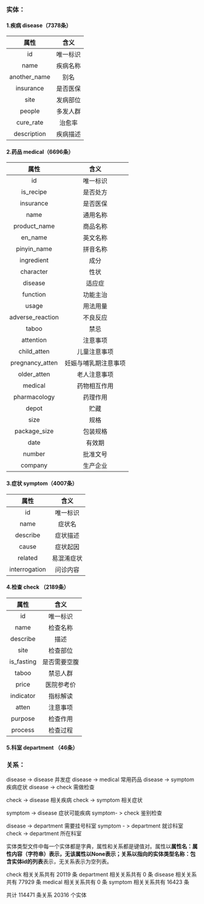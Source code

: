### 实体：

#### 1.疾病  disease（7378条）

|     属性     |   含义   |
| :----------: | :------: |
|      id      | 唯一标识 |
|     name     | 疾病名称 |
| another_name |   别名   |
|  insurance   | 是否医保 |
|     site     | 发病部位 |
|    people    | 多发人群 |
|  cure_rate   |  治愈率  |
| description  | 疾病描述 |

#### 2.药品  medical（6696条）

|       属性       |         含义         |
| :--------------: | :------------------: |
|        id        |       唯一标识       |
|    is_recipe     |       是否处方       |
|    insurance     |       是否医保       |
|   name    |       通用名称       |
|   product_name   |       商品名称       |
|     en_name      |       英文名称       |
|   pinyin_name    |       拼音名称       |
|    ingredient    |         成分         |
|    character     |         性状         |
|     disease      |        适应症        |
|     function     |       功能主治       |
|      usage       |       用法用量       |
| adverse_reaction |       不良反应       |
|      taboo       |         禁忌         |
|    attention     |       注意事项       |
|   child_atten    |     儿童注意事项     |
| pregnancy_atten  | 妊娠与哺乳期注意事项 |
|   older_atten    |     老人注意事项     |
|     medical      |     药物相互作用     |
|   pharmacology   |       药理作用       |
|      depot       |         贮藏         |
|       size       |         规格         |
|   package_size   |       包装规格       |
|       date       |        有效期        |
|      number      |       批准文号       |
|     company      |       生产企业       |

#### 3.症状  symptom（4007条）

|     属性      |    含义    |
| :-----------: | :--------: |
|      id       |  唯一标识  |
|     name      |   症状名   |
|   describe    |  症状描述  |
|     cause     |  症状起因  |
|    related    | 易混淆症状 |
| interrogation |  问诊内容  |

#### 4.检查  check （2189条）

|    属性    |     含义     |
| :--------: | :----------: |
|     id     |   唯一标识   |
|    name    |   检查名称   |
|  describe  |     描述     |
|    site    |   检查部位   |
| is_fasting | 是否需要空腹 |
|   taboo    |   禁忌人群   |
|   price    |  医院参考价  |
| indicator  |   指标解读   |
|   atten    |   注意事项   |
|  purpose   |   检查作用   |
|  process   |   检查过程   |

#### 5.科室  department （46条）

### 关系：

disease -> disease  并发症
disease -> medical  常用药品
disease -> symptom  疾病症状
disease -> check  需做检查

check -> disease 相关疾病
check ->  symptom  相关症状

symptom -> disease 症状可能疾病
symptom- > check  鉴别检查

disease -> department 需要挂号科室
symptom - > department 就诊科室
check -> department   所在科室



实体类型文件中每一个实体都是字典，属性和关系都是键值对。属性以**属性名：属性内容（字符串）**表示，无该属性以None表示；关系以**指向的实体类型名称：包含实体id的列表**表示，无关系表示为空列表。

check 相关关系共有 20119 条
department 相关关系共有 0 条
disease 相关关系共有 77929 条
medical 相关关系共有 0 条
symptom 相关关系共有 16423 条 

共计 114471 条关系 20316 个实体